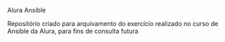 Alura Ansible

Repositório criado para arquivamento do exercício realizado no curso de Ansible da Alura, para fins de consulta futura